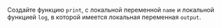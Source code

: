 Создайте функцию `print`, с локальной переменной `name` и локальной функцией `log`, в которой имеется локальная переменная `output`.